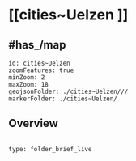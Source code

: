 # [[cities~Uelzen ]]



## #has_/map 

```leaflet
id: cities~Uelzen
zoomFeatures: true 
minZoom: 2 
maxZoom: 18
geojsonFolder: ./cities~Uelzen///
markerFolder: ./cities~Uelzen/
```



## Overview
 
```folderv
```

```ccard
type: folder_brief_live
```
 
